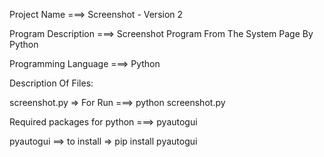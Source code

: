 Project Name ===> Screenshot - Version 2

Program Description ===> Screenshot Program From The System Page By Python

Programming Language ===> Python

Description Of Files:

screenshot.py => For Run ===> python screenshot.py

Required packages for python ===> pyautogui

pyautogui ==> to install => pip install pyautogui

